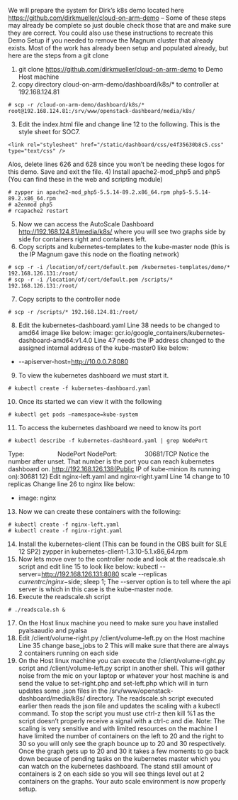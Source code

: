 We will prepare the system for Dirk’s k8s demo located here https://github.com/dirkmueller/cloud-on-arm-demo – Some of these steps may already be complete so just double check those that are and make sure they are correct. You could also use these instructions to recreate this Demo Setup if you needed to remove the Magnum cluster that already exists.
Most of the work has already been setup and populated already, but here are the steps from a git clone
1) git clone https://github.com/dirkmueller/cloud-on-arm-demo to Demo Host machine
2) copy directory cloud-on-arm-demo/dashboard/k8s/* to controller at 192.168.124.81
```
# scp -r /cloud-on-arm-demo/dashboard/k8s/* root@192.168.124.81:/srv/www/openstack-dashboard/media/k8s/
```
3) Edit the index.html file and change line 12 to the following. This is the style sheet for SOC7.
```
<link rel="stylesheet" href="/static/dashboard/css/e4f35630b8c5.css" type="text/css" />
```
Alos, delete lines 626 and 628 since you won’t be needing these logos for this demo. Save and exit the file.
4) Install apache2-mod_php5 and php5 (You can find these in the web and scripting module)
```
# zypper in apache2-mod_php5-5.5.14-89.2.x86_64.rpm php5-5.5.14-89.2.x86_64.rpm 
# a2enmod php5
# rcapache2 restart
```
5) Now we can access the AutoScale Dashboard http://192.168.124.81/media/k8s/ where you will see two graphs side by side for containers right and containers left.
6) Copy scripts and kubernetes-templates to the kube-master node (this is the IP Magnum gave this node on the floating network)
```
# scp -r -i /location/of/cert/default.pem /kubernetes-templates/demo/* 192.168.126.131:/root/
# scp -r -i /location/of/cert/default.pem /scripts/* 192.168.126.131:/root/
```
7) Copy scripts to the controller node 
```
# scp -r /scripts/* 192.168.124.81:/root/
```
8) Edit the kubernetes-dashboard.yaml
Line 38 needs to be changed to amd64 image like below:
image: gcr.io/google_containers/kubernetes-dashboard-amd64:v1.4.0
Line 47 needs the IP address changed to the assigned internal address of the kube-master0 like below:
- --apiserver-host=http://10.0.0.7:8080
9) To view the kubernetes dashboard we must start it. 
```
# kubectl create -f kubernetes-dashboard.yaml
```
10) Once its started we can view it with the following
```
# kubectl get pods –namespace=kube-system
```
11) To access the kubernetes dashboard we need to know its port
```
# kubectl describe -f kubernetes-dashboard.yaml | grep NodePort
```
Type:                   NodePort 
NodePort:               <unset> 30681/TCP
Notice the number after unset. That number is the port you can reach kubernetes dashboard on.
http://192.168.126.138(Public IP of kube-minion its running on):30681
12) Edit nginx-left.yaml and nginx-right.yaml
Line 14 change to 10 replicas
Change line 26 to nginx like below:
- image: nginx
13)  Now we can create these containers with the following:
```
# kubectl create -f nginx-left.yaml
# kubectl create -f nginx-right.yaml
```
14)  Install the kubernetes-client (This can be found in the OBS built for SLE 12 SP2)
zypper in kubernetes-client-1.3.10-5.1.x86_64.rpm
15) Now lets move over to the controller node and look at the readscale.sh script and edit line 15 to look like below:
kubectl --server=http://192.168.126.131:8080 scale --replicas $current rc/nginx-$side; sleep 1;
The --server option is to tell where the api server is which in this case is the kube-master node.
16)  Execute the readscale.sh script
```
# ./readscale.sh &
```
17)  On the Host linux machine you need to make sure you have installed pyalsaaudio and pyalsa
18)  Edit /client/volume-right.py /client/volume-left.py on the Host machine
Line 35 change base_jobs to 2
This will make sure that there are always 2 containers running on each side
19)  On the Host linux machine you can execute the /client/volume-right.py script and /client/volume-left.py script in another shell. This will gather noise from the mic on your laptop or whatever your host machine is and send the value to set-right.php and set-left.php which will in turn updates some .json files in the /srv/www/openstack-dashboard/media/k8s/ directory.  The readscale.sh script executed earlier then reads the json file and updates the scaling with a kubectl command. To stop the script you must use ctrl-z then kill %1 as the script doesn’t properly receive a signal with a ctrl-c and die. 
Note: The scaling is very sensitive and with limited resources on the machine I have limited the number of containers on the left to 20 and the right to 30 so you will only see the graph bounce up to 20 and 30 respectively. Once the graph gets up to 20 and 30 it takes a few moments to go back down because of pending tasks on the kubernetes master which  you can watch on the kubernetes dashboard. The stand still amount of containers is 2 on each side so you will see things level out at 2 containers on the graphs.
Your auto scale environment is now properly setup. 
